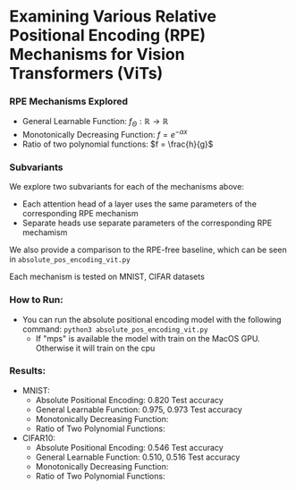 # Examining Various Relative Positional Encoding (RPE) Mechanisms for Vision Transformers (ViTs)

### RPE Mechanisms Explored
- General Learnable Function: $f_\Theta : \mathbb{R} \rightarrow \mathbb{R}$
- Monotonically Decreasing Function: $f = e^{-\alpha x}$
- Ratio of two polynomial functions: $f = \frac{h}{g}$

### Subvariants
We explore two subvariants for each of the mechanisms above:
- Each attention head of a layer uses the same parameters of the corresponding RPE mechanism
- Separate heads use separate parameters of the corresponding RPE mechamism

We also provide a comparison to the RPE-free baseline, which can be seen in `absolute_pos_encoding_vit.py`

Each mechanism is tested on MNIST, CIFAR datasets

### How to Run:
- You can run the absolute positional encoding model with the following command: `python3 absolute_pos_encoding_vit.py`
    - If "mps" is available the model with train on the MacOS GPU. Otherwise it will train on the cpu

### Results:
- MNIST:
    - Absolute Positional Encoding: 0.820 Test accuracy
    - General Learnable Function: 0.975, 0.973  Test accuracy
    - Monotonically Decreasing Function: 
    - Ratio of Two Polynomial Functions: 
- CIFAR10:
    - Absolute Positional Encoding: 0.546 Test accuracy
    - General Learnable Function: 0.510, 0.516 Test accuracy
    - Monotonically Decreasing Function: 
    - Ratio of Two Polynomial Functions: 